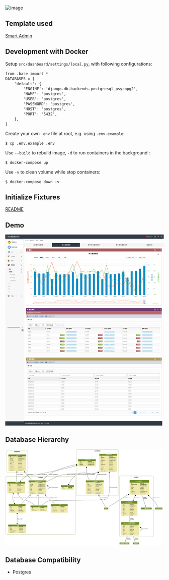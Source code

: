 ![image](https://travis-ci.org/travishen/aprp.svg?branch=master)

## Template used

[Smart Admin](https://wrapbootstrap.com/theme/smartadmin-responsive-webapp-WB0573SK0)


## Development with Docker

Setup `src/dashboard/settings/local.py`, with following configurations:
```
from .base import *
DATABASES = {
    'default': {
        'ENGINE': 'django.db.backends.postgresql_psycopg2',
        'NAME': 'postgres',
        'USER': 'postgres',
        'PASSWORD': 'postgres',
        'HOST': 'postgres',
        'PORT': '5432',
    },
}
```

Create your own `.env` file at root, e.g. using `.env.example`:
```
$ cp .env.example .env
```

Use `--build` to rebuild image, `-d` to run containers in the background :
```
$ docker-compose up
```

Use `-v` to clean volume while stop containers:
```
$ docker-compose down -v
```

## Initialize Fixtures

[README](https://github.com/COAStatistics/aprp/blob/master/src/fixtures/README.md)

## Demo

![image](img/demo.png)

## Database Hierarchy

![image](img/aprp.png)

## Database Compatibility

* Postgres
